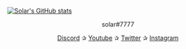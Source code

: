 [![Solar's GitHub stats](https://github-readme-stats.vercel.app/api?username=retributions&show_icons=true&theme=tokyonight)](https://github.com/retributions/github-readme-stats)
<p align="center"![]"(https://komarev.com/ghpvc/?username=retributions&style=plastic&color=blue)" </p>
<p align="center">solar#7777</p> <p align="center"> <a href="https://discord.gg/females">Discord</a> ✰ <a href="https://www.youtube.com/channel/UCNdjCahO5IkmVxPaIAPXQAw">Youtube</a> ✰ <a href="https://twitter.com/RealSolar">Twitter</a> ✰ <a href="https://www.instagram.com/realsolarr2/">Instagram</a> <br><br> </p>



